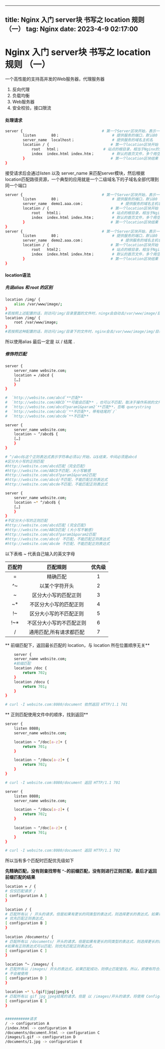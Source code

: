 
---
title: Nginx 入门 server块 书写之 location 规则 （一）
tag: Nginx
date: 2023-4-9 02:17:00
---



# Nginx 入门 server块 书写之 location 规则 （一）

一个高性能的支持高并发的Web服务器，代理服务器

1.  反向代理
2.  负载均衡
3.  Web服务器
4.  安全校验，接口限流

#### 处理请求

```bash
server {            						# 第一个Server区块开始，表示一个独立的虚拟主机站点
        listen       80；      					# 提供服务的端口，默认80
        server_name  localhost；       			# 提供服务的域名主机名
        location / {            				# 第一个location区块开始
            root   html；       				# 站点的根目录，相当于Nginx的安装目录
            index  index.html index.htm；      	# 默认的首页文件，多个用空格分开
        }          								# 第一个location区块结果
}
```

接受请求后会通过listen 以及 server\_name 来匹配server模块，然后根据location匹配路径资源，一个典型的应用就是一个二级域名下的子域名全部代理到同一个端口

```bash
server {            						# 第一个Server区块开始，表示一个独立的虚拟主机站点
        listen       80；      					# 提供服务的端口，默认80
        server_name  demo1.aaa.com；       			# 提供服务的域名主机名
        location / {            				# 第一个location区块开始
            root   html1；       				# 站点的根目录，相当于Nginx的安装目录
            index  index.html index.htm；      	# 默认的首页文件，多个用空格分开
        }          								# 第一个location区块结果
}
server {            						# 第一个Server区块开始，表示一个独立的虚拟主机站点
        listen       80；      					# 提供服务的端口，默认80
        server_name  demo2.aaa.com；       			# 提供服务的域名主机名
        location / {            				# 第一个location区块开始
            root   html2；       				# 站点的根目录，相当于Nginx的安装目录
            index  index.html index.htm；      	# 默认的首页文件，多个用空格分开
        }          								# 第一个location区块结果
}
```

#### location语法

##### 先说alias 和 root 的区别

```bash
location /img/ {
	alias /var/www/image/;
}
#若按照上述配置的话，则访问/img/目录里面的文件时，ningx会自动去/var/www/image/目录找文件
location /img/ {
	root /var/www/image;
}
#若按照这种配置的话，则访问/img/目录下的文件时，nginx会去/var/www/image/img/目录下找文件
```

所以使用alias 最后一定是 以 / 结尾 .

##### 修饰符匹配

```bash
server {
    server_name website.com;
    location = /abcd {
    […]
    }
}

#  `http://website.com/abcd`**匹配**
#  `http://website.com/ABCD`**可能会匹配** ，也可以不匹配，取决于操作系统的文件系统是否大小写敏感（case-sensitive）。ps: Mac 默认是大小写不敏感的
#  `http://website.com/abcd?param1&param2`**匹配**，忽略 querystring
#  `http://website.com/abcd/`**不匹配**，带有结尾的`/`
#  `http://website.com/abcde`**不匹配**
```

```bash
server {
    server_name website.com;
    location ~ ^/abcd$ {
    […]
    }
}

# ^/abcd$这个正则表达式表示字符串必须以/开始，以$结束，中间必须是abcd
#区分大小写的正则匹配
#http://website.com/abcd匹配（完全匹配）
#http://website.com/ABCD不匹配，大小写敏感
#http://website.com/abcd?param1&param2匹配
#http://website.com/abcd/不匹配，不能匹配正则表达式
#http://website.com/abcde不匹配，不能匹配正则表达式
```

```bash
server {
    server_name website.com;
    location ~* ^/abcd$ {
    […]
    }
}
#不区分大小写的正则匹配
#http://website.com/abcd匹配 (完全匹配)
#http://website.com/ABCD匹配 (大小写不敏感)
#http://website.com/abcd?param1&param2匹配
#http://website.com/abcd/ 不匹配，不能匹配正则表达式
#http://website.com/abcde 不匹配，不能匹配正则表达式
```

&#x20;以下表格   \~ 代表自己输入的英文字母

|  匹配符  |     匹配规则     | 优先级 |
| :---: | :----------: | :-: |
|   =   |     精确匹配     |  1  |
|  ^\~  |    以某个字符开头   |  2  |
|   \~  |  区分大小写的匹配正则  |  3  |
|  \~\* |  不区分大小写的匹配正则 |  4  |
|  !\~  |  区分大小写的不匹配正则 |  5  |
| !\~\* | 不区分大小写的不匹配正则 |  6  |
|   /   | 通用匹配,所有请求都匹配 |  7  |

**	前缀匹配下，返回最长匹配的 location，与 location 所在位置顺序无关**



```bash
	server {
    server_name website.com;
	#前缀匹配
    location /doc {
        return 702;
    }
    location /docu {
        return 701;
    }
}

# curl -I website.com:8080/document 依然返回 HTTP/1.1 701
```



**	正则匹配使用文件中的顺序，找到返回**

```bash
server {
	listen 8080;
	server_name website.com;

    location ~ ^/doc[a-z]+ {
        return 701;
    }

    location ~ ^/docu[a-z]+ {
        return 702;
    }
}

# curl -I website.com:8080/document 返回 HTTP/1.1 701

server {
	listen 8080;
	server_name website.com;

    location ~ ^/docu[a-z]+ {
        return 702;
    }
    
    location ~ ^/doc[a-z]+ {
        return 701;
    }
}

# curl -I website.com:8080/document 返回 HTTP/1.1 702
```

所以当有多个匹配时匹配优先级如下

**先精确匹配，没有则查找带有 `^~`的前缀匹配，没有则进行正则匹配，最后才返回前缀匹配的结果**

```bash
location = / {
# 仅仅匹配请求 /
[ configuration A ]
}
 
location / {
# 匹配所有以 / 开头的请求。但是如果有更长的同类型的表达式，则选择更长的表达式。如果有正则表达式可以匹配，则
# 优先匹配正则表达式。
[ configuration B ]
}
 
location /documents/ {
# 匹配所有以 /documents/ 开头的请求。但是如果有更长的同类型的表达式，则选择更长的表达式。
#如果有正则表达式可以匹配，则优先匹配正则表达式。
[ configuration C ]
}
 
location ^~ /images/ {
# 匹配所有以 /images/ 开头的表达式，如果匹配成功，则停止匹配查找。所以，即便有符合的正则表达式location，也
# 不会被使用
[ configuration D ]
}
 
location ~* \.(gif|jpg|jpeg)$ {
# 匹配所有以 gif jpg jpeg结尾的请求。但是 以 /images/开头的请求，将使用 Configuration D
[ configuration E ]
}


###########请求
/ -> configuration A
/index.html -> configuration B
/documents/document.html -> configuration C
/images/1.gif -> configuration D
/documents/1.jpg -> configuration E

```

